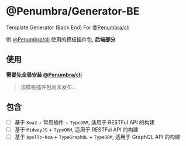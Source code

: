 # @Penumbra/Generator-BE

Template Generator (Back End) For [@Penumbra/cli](https://github.com/linbudu599/Penumbra-Cli)

供 [@Penumbra/cli](https://github.com/linbudu599/Penumbra-Cli) 使用的模板插件包, **后端部分**

## 使用

**需要先全局安装 [@Penumbra/cli](https://github.com/linbudu599/Penumbra-Cli)**

> 该模板插件包尚未发布...

<!--
```bash
penumbra install generator-be
``` -->

## 包含

- [ ] 基于 `Koa2` + 常用插件 + `TypeORM`, 适用于 RESTFul API 的构建
- [ ] 基于 `MidwayJS` + `TypeORM`, 适用于 RESTFul API 的构建
- [ ] 基于 `Apollo-Koa` + `TypeGraphQL` + `TypeORM`, 适用于 GraphQL API 的构建
